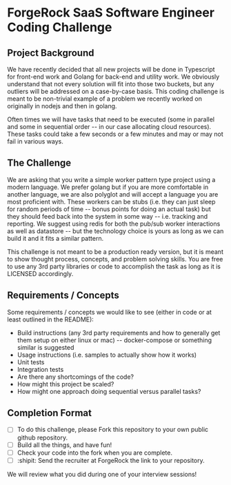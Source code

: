 # ForgeRock SaaS Software Engineer Coding Challenge

## Project Background

We have recently decided that all new projects will be done in Typescript for front-end work and Golang for back-end and utility work.  We obviously understand that not every solution will fit into those two buckets, but any outliers will be addressed on a case-by-case basis.  This coding challenge is meant to be non-trivial example of a problem we recently worked on originally in nodejs and then in golang.

Often times we will have tasks that need to be executed (some in parallel and some in sequential order -- in our case allocating cloud resources).  These tasks could take a few seconds or a few minutes and may or may not fail in various ways.

## The Challenge

We are asking that you write a simple worker pattern type project using a modern language. We prefer golang but if you are more comfortable in another language, we are also polyglot and will accept a language you are most proficient with.  These workers can be stubs (i.e. they can just sleep for random periods of time -- bonus points for doing an actual task) but they should feed back into the system in some way -- i.e. tracking and reporting.  We suggest using redis for both the pub/sub worker interactions as well as datastore -- but the technology choice is yours as long as we can build it and it fits a similar pattern.

This challenge is not meant to be a production ready version, but it is meant to show thought process, concepts, and problem solving skills.  You are free to use any 3rd party libraries or code to accomplish the task as long as it is LICENSED accordingly.

## Requirements / Concepts

Some requirements / concepts we would like to see (either in code or at least outlined in the README):

- Build instructions (any 3rd party requirements and how to generally get them setup on either linux or mac) -- docker-compose or something similar is suggested
- Usage instructions (i.e. samples to actually show how it works)
- Unit tests
- Integration tests
- Are there any shortcomings of the code?
- How might this project be scaled?
- How might one approach doing sequential versus parallel tasks?

## Completion Format

- [ ] To do this challenge, please Fork this repository to your own public github repository.
- [ ] Build all the things, and have fun! 
- [ ] Check your code into the fork when you are complete.
- [ ] :shipit:  Send the recruiter at ForgeRock the link to your repository.  

We will review what you did during one of your interview sessions!

